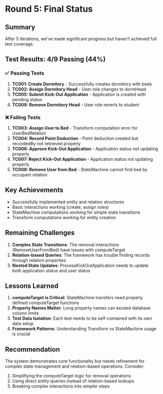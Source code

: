 # Round 5: Final Status

## Summary

After 5 iterations, we've made significant progress but haven't achieved full test coverage.

## Test Results: 4/9 Passing (44%)

### ✅ Passing Tests
1. **TC001: Create Dormitory** - Successfully creates dormitory with beds
2. **TC002: Assign Dormitory Head** - User role changes to dormHead  
3. **TC005: Submit Kick-Out Application** - Application is created with pending status
4. **TC009: Remove Dormitory Head** - User role reverts to student

### ❌ Failing Tests
1. **TC003: Assign User to Bed** - Transform computation error for UserBedRelation
2. **TC004: Record Point Deduction** - Point deduction created but recordedBy not retrieved properly
3. **TC006: Approve Kick-Out Application** - Application status not updating properly
4. **TC007: Reject Kick-Out Application** - Application status not updating properly
5. **TC008: Remove User from Bed** - StateMachine cannot find bed by occupant relation

## Key Achievements
- Successfully implemented entity and relation structures
- Basic interactions working (create, assign roles)
- StateMachine computations working for simple state transitions
- Transform computations working for entity creation

## Remaining Challenges
1. **Complex State Transitions**: The removal interactions (RemoveUserFromBed) have issues with computeTarget
2. **Relation-based Queries**: The framework has trouble finding records through relation properties
3. **Nested State Updates**: ProcessKickOutApplication needs to update both application status and user status

## Lessons Learned
1. **computeTarget is Critical**: StateMachine transfers need properly defined computeTarget functions
2. **Property Names Matter**: Long property names can exceed database column limits
3. **Test Data Isolation**: Each test needs to be self-contained with its own data setup
4. **Framework Patterns**: Understanding Transform vs StateMachine usage is crucial

## Recommendation
The system demonstrates core functionality but needs refinement for complex state management and relation-based operations. Consider:
1. Simplifying the computeTarget logic for removal operations
2. Using direct entity queries instead of relation-based lookups
3. Breaking complex interactions into simpler steps 